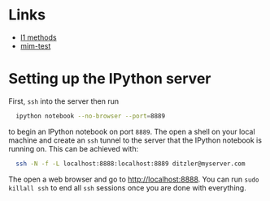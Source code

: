 # Links
* [l1 methods](http://nbviewer.ipython.org/github/gditzler/MG-SubsetSelection/blob/master/notebooks/L1-Regs.ipynb)
* [mim-test](http://nbviewer.ipython.org/github/gditzler/MG-SubsetSelection/blob/master/notebooks/MIM-Test.ipynb)

# Setting up the IPython server

First, `ssh` into the server then run 
```bash
  ipython notebook --no-browser --port=8889
```
to begin an IPython notebook on port `8889`. The open a shell on your local machine and create an `ssh` tunnel to the server that the IPython notebook is running on. This can be achieved with:
```bash
  ssh -N -f -L localhost:8888:localhost:8889 ditzler@myserver.com 
``` 
The open a web browser and go to [http://localhost:8888](http://localhost:8888). You can run `sudo killall ssh` to end all `ssh` sessions once you are done with everything. 
